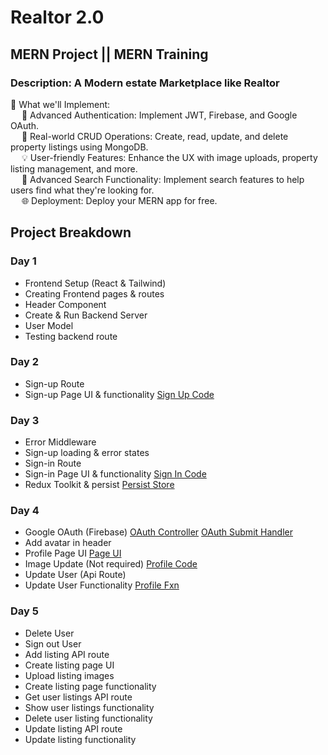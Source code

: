 # Realtor 2.0
## MERN Project || MERN Training
### Description: A Modern estate Marketplace like Realtor

📌 What we'll Implement:\
&emsp; 🔑 Advanced Authentication: Implement JWT, Firebase, and Google OAuth.\
&emsp; 🏡 Real-world CRUD Operations: Create, read, update, and delete property listings using MongoDB.\
&emsp; 💡 User-friendly Features: Enhance the UX with image uploads, property listing management, and more.\
&emsp; 🚀 Advanced Search Functionality: Implement search features to help users find what they're looking for.\
&emsp; 🌐 Deployment: Deploy your MERN app for free.

## Project Breakdown

### Day 1
- Frontend Setup (React & Tailwind)
- Creating Frontend pages & routes
- Header Component
- Create & Run Backend Server
- User Model
- Testing backend route

### Day 2
- Sign-up Route
- Sign-up Page UI & functionality <a href="https://github.com/utkarshgoel10/Realtor_MERN/blob/main/Project%20Material/SignUp.jsx">Sign Up Code</a>

### Day 3
- Error Middleware
- Sign-up loading & error states
- Sign-in Route
- Sign-in Page UI & functionality <a href="https://github.com/utkarshgoel10/Realtor_MERN/blob/main/Project%20Material/SignIn.jsx">Sign In Code</a>
- Redux Toolkit & persist <a href="https://github.com/utkarshgoel10/Realtor_MERN/blob/main/Project%20Material/store.js">Persist Store</a>

### Day 4
- Google OAuth (Firebase) <a href="https://github.com/utkarshgoel10/Realtor_MERN/blob/main/Project%20Material/OAuthController.js">OAuth Controller</a> <a href="https://github.com/utkarshgoel10/Realtor_MERN/blob/main/Project%20Material/OAuth-HandleClick.jsx">OAuth Submit Handler</a>
- Add avatar in header
- Profile Page UI <a href="https://github.com/utkarshgoel10/Realtor_MERN/blob/main/Project%20Material/Profile.jsx">Page UI</a>
- Image Update (Not required) <a href="https://github.com/utkarshgoel10/Realtor_MERN/blob/main/Project%20Material/ImageUpload(Profile).jsx">Profile Code</a>
- Update User (Api Route)
- Update User Functionality <a href="https://github.com/utkarshgoel10/Realtor_MERN/blob/main/Project%20Material/UpdateFunctionality.jsx">Profile Fxn</a>

### Day 5
- Delete User
- Sign out User
- Add listing API route
- Create listing page UI
- Upload listing images 
- Create listing page functionality 
- Get user listings API route
- Show user listings functionality
- Delete user listing functionality
- Update listing API route
- Update listing functionality
